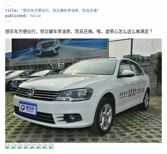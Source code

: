 ```yaml
---
title: "想买车方便出行，但又嫌车贵油贵，而且还堵"
published: false
---
```

想买车方便出行，但又嫌车贵油贵，而且还堵。唉，虚荣心怎么这么难满足？

![](./1.jpg)
![](./2.jpg)
![](./3.jpg)
![](./4.jpg)
![](./5.jpg)
![](./6.jpg)
![](./7.jpg)
![](./8.jpg)
![](./9.jpg)
